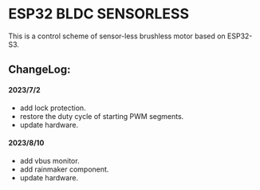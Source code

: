 # ESP32 BLDC SENSORLESS
This is a control scheme of sensor-less brushless motor based on ESP32-S3.



## ChangeLog:

#### 2023/7/2

* add lock protection.
* restore the duty cycle of starting PWM segments.
* update hardware.


#### 2023/8/10

* add vbus monitor.
* add rainmaker component.
* update hardware.
